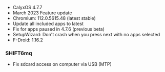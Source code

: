* CalyxOS 4.7.7
* March 2023 Feature update
* Chromium: 112.0.5615.48 (latest stable)
* Update all included apps to latest
* Fix for apps paused in 4.7.6 (previous beta)
* SetupWizard: Don't crash when you press next with no apps selected
* F-Droid: 1.16.2

### SHIFT6mq
* Fix sdcard access on computer via USB (MTP)
